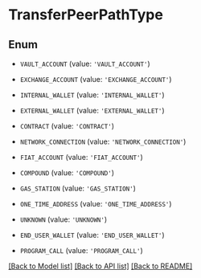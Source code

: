 # TransferPeerPathType


## Enum

* `VAULT_ACCOUNT` (value: `'VAULT_ACCOUNT'`)

* `EXCHANGE_ACCOUNT` (value: `'EXCHANGE_ACCOUNT'`)

* `INTERNAL_WALLET` (value: `'INTERNAL_WALLET'`)

* `EXTERNAL_WALLET` (value: `'EXTERNAL_WALLET'`)

* `CONTRACT` (value: `'CONTRACT'`)

* `NETWORK_CONNECTION` (value: `'NETWORK_CONNECTION'`)

* `FIAT_ACCOUNT` (value: `'FIAT_ACCOUNT'`)

* `COMPOUND` (value: `'COMPOUND'`)

* `GAS_STATION` (value: `'GAS_STATION'`)

* `ONE_TIME_ADDRESS` (value: `'ONE_TIME_ADDRESS'`)

* `UNKNOWN` (value: `'UNKNOWN'`)

* `END_USER_WALLET` (value: `'END_USER_WALLET'`)

* `PROGRAM_CALL` (value: `'PROGRAM_CALL'`)

[[Back to Model list]](../README.md#documentation-for-models) [[Back to API list]](../README.md#documentation-for-api-endpoints) [[Back to README]](../README.md)


